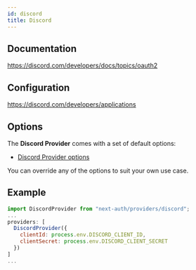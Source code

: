 ```yaml
---
id: discord
title: Discord
---
```


## Documentation

https://discord.com/developers/docs/topics/oauth2

## Configuration

https://discord.com/developers/applications

## Options

The **Discord Provider** comes with a set of default options:

- [Discord Provider options](https://github.com/nextauthjs/next-auth/blob/main/src/providers/discord.js)

You can override any of the options to suit your own use case.

## Example

```js
import DiscordProvider from "next-auth/providers/discord";
...
providers: [
  DiscordProvider({
    clientId: process.env.DISCORD_CLIENT_ID,
    clientSecret: process.env.DISCORD_CLIENT_SECRET
  })
]
...
```
